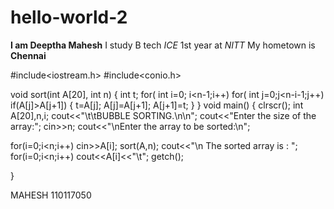 # hello-world-2
**I am Deeptha Mahesh**
I study B tech *ICE* 1st year at *NITT*
My hometown is **Chennai**



#include<iostream.h>
#include<conio.h>

void sort(int A[20], int n)
{ int t;
  for( int i=0; i<n-1;i++)
  for( int j=0;j<n-i-1;j++)
  if(A[j]>A[j+1])
  { t=A[j];
    A[j]=A[j+1];
    A[j+1]=t;
  }
}
void main()
{ clrscr();
  int A[20],n,i;
  cout<<"\t\tBUBBLE SORTING.\n\n";
  cout<<"Enter the size of the array:";
  cin>>n;
  cout<<"\nEnter the array to be sorted:\n";

  for(i=0;i<n;i++)
  cin>>A[i];
  sort(A,n);
  cout<<"\n The sorted array is : ";
  for(i=0;i<n;i++)
  cout<<A[i]<<"\t";
  getch();

 }

MAHESH
110117050
